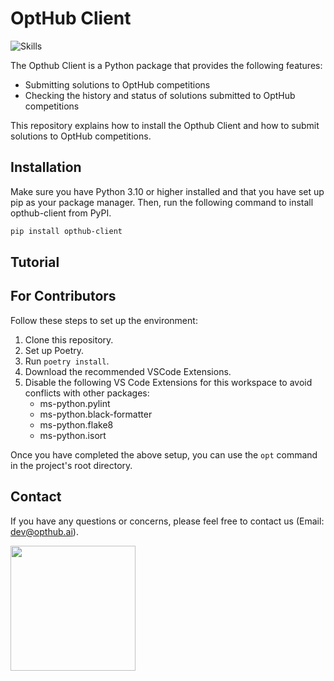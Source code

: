 # OptHub Client

![Skills](https://skillicons.dev/icons?i=py,graphql,vscode,github)

The Opthub Client is a Python package that provides the following features:

- Submitting solutions to OptHub competitions
- Checking the history and status of solutions submitted to OptHub competitions

This repository explains how to install the Opthub Client and how to submit solutions to OptHub competitions.

## Installation
Make sure you have Python 3.10 or higher installed and that you have set up pip as your package manager. Then, run the following command to install opthub-client from PyPI.

```bash
pip install opthub-client
```

## Tutorial
<!-- TODO: @tkumamoto -->

## For Contributors

Follow these steps to set up the environment:

1. Clone this repository.
2. Set up Poetry.
3. Run `poetry install`.
4. Download the recommended VSCode Extensions.
5. Disable the following VS Code Extensions for this workspace to avoid conflicts with other packages:
    - ms-python.pylint
    - ms-python.black-formatter
    - ms-python.flake8
    - ms-python.isort

Once you have completed the above setup, you can use the `opt` command in the project's root directory.

## Contact <a id="Contact"></a>

If you have any questions or concerns, please feel free to contact us (Email: dev@opthub.ai).

<img src="https://opthub.ai/assets/images/logo.svg" width="200">

